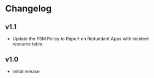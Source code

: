 # Changelog

## v1.1

- Update the FSM Policy to Report on Redundant Apps with incident resource table.

## v1.0

- initial release